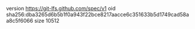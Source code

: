 version https://git-lfs.github.com/spec/v1
oid sha256:dba3265d6b5b1f0a943f22bce8217aacce6c351633b5d1749cad58aa8c5f6066
size 10512
